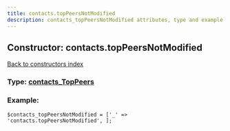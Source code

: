 ```yaml
---
title: contacts.topPeersNotModified
description: contacts_topPeersNotModified attributes, type and example
---
```

## Constructor: contacts.topPeersNotModified  
[Back to constructors index](index.md)






### Type: [contacts\_TopPeers](../types/contacts_TopPeers.md)


### Example:

```
$contacts_topPeersNotModified = ['_' => 'contacts.topPeersNotModified', ];
```  

